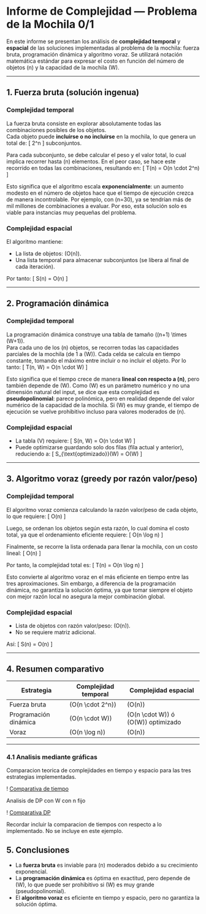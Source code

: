 # Informe de Complejidad — Problema de la Mochila 0/1

En este informe se presentan los análisis de **complejidad temporal** y **espacial** de las soluciones implementadas al problema de la mochila: fuerza bruta, programación dinámica y algoritmo voraz. Se utilizará notación matemática estándar para expresar el costo en función del número de objetos \(n\) y la capacidad de la mochila \(W\).

---

## 1. Fuerza bruta (solución ingenua)

### Complejidad temporal

La fuerza bruta consiste en explorar absolutamente todas las combinaciones posibles de los objetos.  
Cada objeto puede **incluirse o no incluirse** en la mochila, lo que genera un total de:
\[
2^n
\]
subconjuntos.

Para cada subconjunto, se debe calcular el peso y el valor total, lo cual implica recorrer hasta \(n\) elementos. En el peor caso, se hace este recorrido en todas las combinaciones, resultando en:
\[
T(n) = O(n \cdot 2^n)
\]

Esto significa que el algoritmo escala **exponencialmente**: un aumento modesto en el número de objetos hace que el tiempo de ejecución crezca de manera incontrolable. Por ejemplo, con \(n=30\), ya se tendrían más de mil millones de combinaciones a evaluar. Por eso, esta solución solo es viable para instancias muy pequeñas del problema.

### Complejidad espacial

El algoritmo mantiene:

- La lista de objetos: \(O(n)\).
- Una lista temporal para almacenar subconjuntos (se libera al final de cada iteración).

Por tanto:
\[
S(n) = O(n)
\]

---

## 2. Programación dinámica

### Complejidad temporal

La programación dinámica construye una tabla de tamaño \((n+1) \times (W+1)\).  
Para cada uno de los \(n\) objetos, se recorren todas las capacidades parciales de la mochila (de 1 a \(W\)). Cada celda se calcula en tiempo constante, tomando el máximo entre incluir o no incluir el objeto. Por lo tanto:
\[
T(n, W) = O(n \cdot W)
\]

Esto significa que el tiempo crece de manera **lineal con respecto a \(n\)**, pero también depende de \(W\). Como \(W\) es un parámetro numérico y no una dimensión natural del input, se dice que esta complejidad es **pseudopolinomial**: parece polinómica, pero en realidad depende del valor numérico de la capacidad de la mochila. Si \(W\) es muy grande, el tiempo de ejecución se vuelve prohibitivo incluso para valores moderados de \(n\).

### Complejidad espacial

- La tabla \(V\) requiere:
  \[
  S(n, W) = O(n \cdot W)
  \]
- Puede optimizarse guardando solo dos filas (fila actual y anterior), reduciendo a:
  \[
  S\_{\text{optimizado}}(W) = O(W)
  \]

---

## 3. Algoritmo voraz (greedy por razón valor/peso)

### Complejidad temporal

El algoritmo voraz comienza calculando la razón valor/peso de cada objeto, lo que requiere:
\[
O(n)
\]

Luego, se ordenan los objetos según esta razón, lo cual domina el costo total, ya que el ordenamiento eficiente requiere:
\[
O(n \log n)
\]

Finalmente, se recorre la lista ordenada para llenar la mochila, con un costo lineal:
\[
O(n)
\]

Por tanto, la complejidad total es:
\[
T(n) = O(n \log n)
\]

Esto convierte al algoritmo voraz en el más eficiente en tiempo entre las tres aproximaciones. Sin embargo, a diferencia de la programación dinámica, no garantiza la solución óptima, ya que tomar siempre el objeto con mejor razón local no asegura la mejor combinación global.

### Complejidad espacial

- Lista de objetos con razón valor/peso: \(O(n)\).
- No se requiere matriz adicional.

Así:
\[
S(n) = O(n)
\]

---

## 4. Resumen comparativo

| Estrategia            | Complejidad temporal | Complejidad espacial                   |
| --------------------- | -------------------- | -------------------------------------- |
| Fuerza bruta          | \(O(n \cdot 2^n)\)   | \(O(n)\)                               |
| Programación dinámica | \(O(n \cdot W)\)     | \(O(n \cdot W)\) ó \(O(W)\) optimizado |
| Voraz                 | \(O(n \log n)\)      | \(O(n)\)                               |

---

### 4.1 Analisis mediante gráficas

Comparacion teorica de complejidades en tiempo y espacio para las tres estrategias implementadas.

! [Comparativa de tiempo](../imagenes/g1.png)

Analisis de DP con W con n fijo

! [Comparativa DP](../imagenes/g2.png)

Recordar incluir la comparacion de tiempos con respecto a lo implementado. No se incluye en este ejemplo.

## 5. Conclusiones

- La **fuerza bruta** es inviable para \(n\) moderados debido a su crecimiento exponencial.
- La **programación dinámica** es óptima en exactitud, pero depende de \(W\), lo que puede ser prohibitivo si \(W\) es muy grande (pseudopolinomial).
- El **algoritmo voraz** es eficiente en tiempo y espacio, pero no garantiza la solución óptima.
